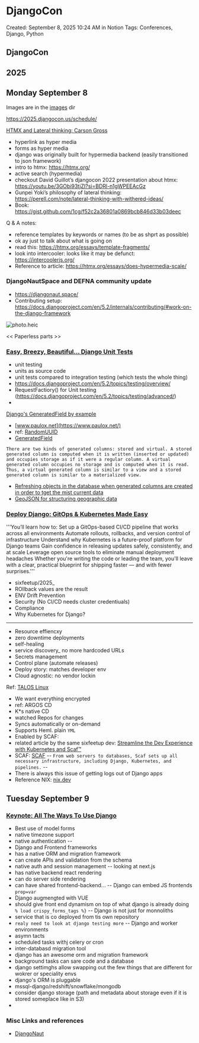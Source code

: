 # DjangoCon

Created: September 8, 2025 10:24 AM in Notion
Tags: Conferences, Django, Python

## DjangoCon

## 2025

## Monday September 8

Images are in the [images](/2025/images/) dir 

https://2025.djangocon.us/schedule/

[HTMX and Lateral thinking: Carson Gross](https://2025.djangocon.us/talks/keynote-monday/)

- hyperlink as hyper media
- forms as hyper media
- django was originally built for hypermedia backend (easily transitioned to json framework)
- intro to htmx: https://htmx.org/
- active search (hypermedia)
- checkout David Guillot’s djangocon 2022 presentation about htmx: https://youtu.be/3GObi93tjZI?si=BDRl-n1gWPEEAcGz
- Gunpei Yoki’s philosophy of lateral thinking: https://perell.com/note/lateral-thinking-with-withered-ideas/
- Book: https://gist.github.com/1cg/f52c2a36801a0869bcb846d33b03deec

Q & A notes:

- reference templates by keywords or names (to be as shprt as possible)
- ok ay just to talk about what is going on
- read this: https://htmx.org/essays/template-fragments/
- look into intercooler: looks like it may be defunct: https://intercoolerjs.org/
- Reference to article: https://htmx.org/essays/does-hypermedia-scale/

### DjangoNautSpace and DEFNA community update

- https://djangonaut.space/
- Contributing setup: https://docs.djangoproject.com/en/5.2/internals/contributing/#work-on-the-django-framework

![photo.heic](DjangoCon%20268408ecf9a080e78748c588fc456293/photo.heic)

<< Paperless parts >>

### [Easy, Breezy, Beautiful... Django Unit Tests](https://2025.djangocon.us/talks/easy-breezy-beautiful-django-unit-tests/)

- unit testing
- units as source code
- unit tests compared to integration testing (which tests the whole thing)
- https://docs.djangoproject.com/en/5.2/topics/testing/overview/
- RequestFactiory() for Unit testing (https://docs.djangoproject.com/en/5.2/topics/testing/advanced/)
-
[Django's GeneratedField by example](https://2025.djangocon.us/talks/django-s-generatedfield-by-example/)

- [www.paulox.net](https://www.paulox.net/)
- ref: [RandomUUID](https://docs.djangoproject.com/en/5.2/ref/contrib/postgres/functions/)
- [GeneratedField](https://docs.djangoproject.com/en/5.2/ref/models/fields/#generatedfield)

```There are two kinds of generated columns: stored and virtual. A stored generated column is computed when it is written (inserted or updated) and occupies storage as if it were a regular column. A virtual generated column occupies no storage and is computed when it is read. Thus, a virtual generated column is similar to a view and a stored generated column is similar to a materialized view.```

- [Refreshing objects in the database when generated columns are created in order to tget the mist current data](https://docs.djangoproject.com/en/5.2/ref/models/instances/#refreshing-objects-from-database)
- [GeoJSON for structuring geographic data](https://geojson.org/)


### [Deploy Django: GitOps & Kubernetes Made Easy](https://2025.djangocon.us/talks/deploy-djang-gitops-kubernetes-made-easy/)


'''You’ll learn how to:
Set up a GitOps-based CI/CD pipeline that works across all environments
Automate rollouts, rollbacks, and version control of infrastructure
Understand why Kubernetes is a future-proof platform for Django teams
Gain confidence in releasing updates safely, consistently, and at scale
Leverage open source tools to eliminate manual deployment headaches
Whether you're writing the code or leading the team, you'll leave with a clear, practical blueprint for shipping faster — and with fewer surprises.'''

- sixfeetup/2025_
- ROllback values are the result
- ENV Drift Prevention
- Security (No CI/CD needs cluster credentiuals)
- Compliance 
- Why Kubernetes for Django?
--------------------------
- Resource effiencxy
- zero downtime deployments
- self-healing
- service discovery_ no more hardcoded URLs
- Secrets management
- Control plane (automate releases)
- Deploy story: matches developer env
-  Cloud agnostic: no vendor lockin

Ref: [TALOS Linux](https://www.talos.dev/)

- We want everything encrypted
- ref: ARGOS CD
- K*s native CD
- watched Repos for changes
- Syncs automatically or on-demand
- Supports Heml. plain ```YML```
- Enabled by SCAF: 
- related article by the same sixfeetup dev: [Streamline the Dev Experience with Kubernetes and Scaf™](https://sixfeetup.com/company/news/streamline-developer-experience-with-kubernetes-and-scaf-tm)
- SCAF: [SCAF](https://sixfeetup.com/company/scaf-a-blueprint-for-developers)
-- ```From web servers to databases, Scaf sets up all necessary infrastructure, including Django, Kubernetes, and pipelines.```
-- 
- There is always this issue of getting logs out of Django apps
- Reference NIX: [nix.dev](https://nix.dev/)

## Tuesday September 9

### [Keynote: All The Ways To Use Django](https://2025.djangocon.us/talks/keynote-tuesday/)

- Best use of model forms
- native timezone support
- native authentication
--
- Django and Frontend frameworks
- has a native ORM and migration framework
- can create APIs and validation from the schema
- native auth and session management
-- looking at next.js
- has native backend react rendering
- can do server side rendering
- can have shared frontend-backend...
-- Django can embed JS frontends
```prop=var```
- Django augmengted with VUE
- should give front end dynamism on top of what django is already doing
```% load crispy_forms_tags %}```
-- Django is not just for monnoliths
- service that is co deployed from tis own repository
- ```realy need to look at django testing more```
-- Django and worker environments
- asymn tacts
- scheduled tasks withj celery or cron
- inter-databasd migration tool
- django has an awesome orm and migration framework
- background tasks can sare code and a database
- django settimghs allow swapping out the few things that are different for wokrer or speciality envs
- django's ORM is pluggable
- mssql-django/redshift/snowflake/mongodb
- consider django storage (path and metadata about storage even if it is stored someplace like in S3)
- 

### Misc Links and references
- [DjangoNaut](https://djangonaut.space/)




